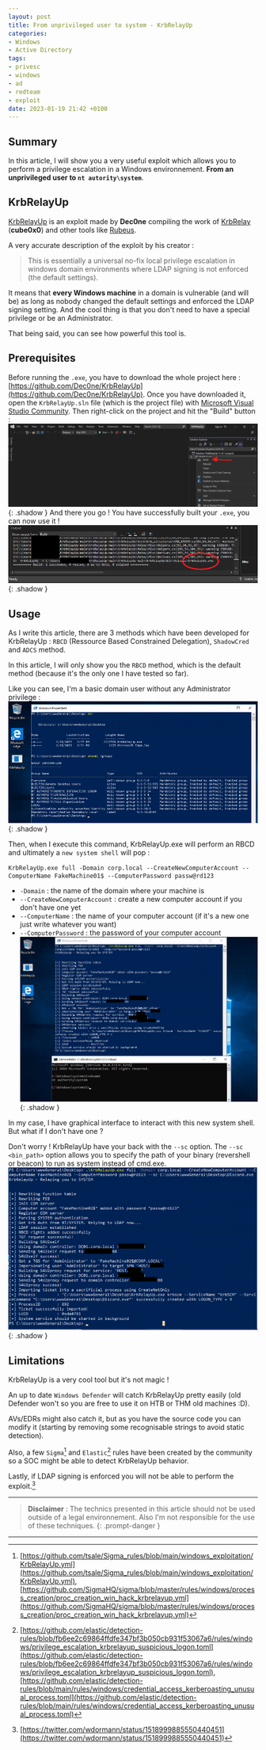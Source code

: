 ```yaml
---
layout: post
title: From unprivileged user to system - KrbRelayUp
categories:
- Windows
- Active Directory
tags:
- privesc
- windows
- ad
- redteam
- exploit
date: 2023-01-19 21:42 +0100
---
```

## Summary
In this article, I will show you a very useful exploit which allows you to perform a privilege escalation in a Windows environnement. **From an unprivileged user to `nt autority\system`**.
## KrbRelayUp
[KrbRelayUp](https://github.com/Dec0ne/KrbRelayUp) is an exploit made by **Dec0ne** compiling the work of [KrbRelay](https://github.com/cube0x0/KrbRelay) (**cube0x0**) and other tools like [Rubeus](https://github.com/GhostPack/Rubeus/).

A very accurate description of the exploit by his creator :
> This is essentially a universal no-fix local privilege escalation in windows domain environments where LDAP signing is not enforced (the default settings). 

It means that **every Windows machine** in a domain is vulnerable (and will be) as long as nobody changed the default settings and enforced the LDAP signing setting.
And the cool thing is that you don't need to have a special privilege or be an Administrator.

That being said, you can see how powerful this tool is.
## Prerequisites
Before running the `.exe`, you have to download the whole project here : [https://github.com/Dec0ne/KrbRelayUp](https://github.com/Dec0ne/KrbRelayUp).
Once you have downloaded it, open the `KrbRelayUp.sln` file (which is the project file) with [Microsoft Visual Studio Community](https://visualstudio.microsoft.com/fr/free-developer-offers/).
Then right-click on the project and hit the "Build" button :
![Build .exe](/assets/img/KrbRelayUp/KrbRelayUp_1.png){: .shadow }
And there you go ! You have successfully built your `.exe`, you can now use it !
![Build .exe](/assets/img/KrbRelayUp/KrbRelayUp_2.png){: .shadow }
## Usage
As I write this article, there are 3 methods which have been developed for KrbRelayUp :
`RBCD` (Ressource Based Constrained Delegation), `ShadowCred` and `ADCS` method.

In this article, I will only show you the `RBCD` method, which is the default method (because it's the only one I have tested so far).

Like you can see, I'm a basic domain user without any Administrator privilege :
![whoami](/assets/img/KrbRelayUp/KrbRelayUp_3.png){: .shadow }

Then, when I execute this command, KrbRelayUp.exe will perform an RBCD and ultimately a `new system shell` will pop :
```shell
KrbRelayUp.exe full -Domain corp.local --CreateNewComputerAccount --ComputerName FakeMachine01$ --ComputerPassword passw@rd123
```
* `-Domain` : the name of the domain where your machine is
* `--CreateNewComputerAccount` : create a new computer account if you don't have one yet
* `--ComputerName` : the name of your computer account (if it's a new one just write whatever you want)
* `--ComputerPassword` : the password of your computer account
![execution](/assets/img/KrbRelayUp/KrbRelayUp_4.png){: .shadow }

In my case, I have graphical interface to interact with this new system shell. But what if I don't have one ?

Don't worry ! KrbRelayUp have your back with the `--sc` option. 
The `--sc <bin_path>` option allows you to specify the path of your binary (revershell or beacon) to run as system instead of cmd.exe.
![execution sc](/assets/img/KrbRelayUp/KrbRelayUp_5.png){: .shadow }
## Limitations
KrbRelayUp is a very cool tool but it's not magic !

An up to date `Windows Defender` will catch KrbRelayUp pretty easily (old Defender won't so you are free to use it on HTB or THM old machines :D).

AVs/EDRs might also catch it, but as you have the source code you can modify it (starting by removing some recognisable strings to avoid static detection).

Also, a few `Sigma`[^1] and `Elastic`[^2] rules  have been created by the community so a SOC might be able to detect KrbRelayUp behavior.

Lastly, if LDAP signing is enforced you will not be able to perform the exploit.[^3]

---
> **Disclaimer** : The technics presented in this article should not be used outside of a legal environnement. Also I'm not responsible for the use of these techniques.
{: .prompt-danger }

---
[^1]: [https://github.com/tsale/Sigma_rules/blob/main/windows_exploitation/KrbRelayUp.yml](https://github.com/tsale/Sigma_rules/blob/main/windows_exploitation/KrbRelayUp.yml), [https://github.com/SigmaHQ/sigma/blob/master/rules/windows/process_creation/proc_creation_win_hack_krbrelayup.yml](https://github.com/SigmaHQ/sigma/blob/master/rules/windows/process_creation/proc_creation_win_hack_krbrelayup.yml)
[^2]: [https://github.com/elastic/detection-rules/blob/fb6ee2c69864ffdfe347bf3b050cb931f53067a6/rules/windows/privilege_escalation_krbrelayup_suspicious_logon.toml](https://github.com/elastic/detection-rules/blob/fb6ee2c69864ffdfe347bf3b050cb931f53067a6/rules/windows/privilege_escalation_krbrelayup_suspicious_logon.toml), [https://github.com/elastic/detection-rules/blob/main/rules/windows/credential_access_kerberoasting_unusual_process.toml](https://github.com/elastic/detection-rules/blob/main/rules/windows/credential_access_kerberoasting_unusual_process.toml)
[^3]: [https://twitter.com/wdormann/status/1518999885550440451](https://twitter.com/wdormann/status/1518999885550440451)